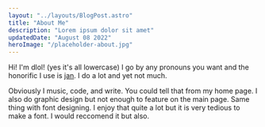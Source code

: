 ```yaml
---
layout: "../layouts/BlogPost.astro"
title: "About Me"
description: "Lorem ipsum dolor sit amet"
updatedDate: "August 08 2022"
heroImage: "/placeholder-about.jpg"
---
```


Hi! I'm dlol! (yes it's all lowercase) I go by any pronouns you want and the honorific I use is [jan](https://tokipona.org/). I do a lot and yet not much.

Obviously I music, code, and write. You could tell that from my home page. I also do graphic design but not enough to feature on the main page. Same thing with font designing. I enjoy that quite a lot but it is very tedious to make a font. I would reccomend it but also.